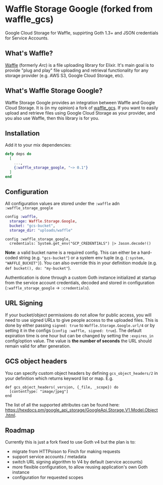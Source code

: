 # Waffle Storage Google (forked from waffle_gcs)

Google Cloud Storage for Waffle, suppirting Goth 1.3+ and JSON credentials
for Service Accounts.

## What's Waffle?

[Waffle](https://github.com/elixir-waffle/waffle) (formerly _Arc_) is a file
uploading library for Elixir. It's main goal is to provide "plug and play" file
uploading and retrieval functionality for any storage provider (e.g. AWS S3,
Google Cloud Storage, etc).

## What's Waffle Storage Google?

Waffle Storage Google provides an integration between Waffle and Google Cloud Storage. It
is (in my opinion) a fork of
[waffle_gcs](https://github.com/tyler-eon/waffle_gcs
). If you want to easily upload and
retrieve files using Google Cloud Storage as your provider, and you also use
Waffle, then this library is for you.

## Installation

Add it to your mix dependencies:

```elixir
defp deps do
  [
    ...,
    {:waffle_storage_google, "~> 0.1"}
  ]
end
```

## Configuration

All configuration values are stored under the `:waffle` adn `:waffle_storage_google`

```elixir
config :waffle,
  storage: Waffle.Storage.Google,
  bucket: "gcs-bucket",
  storage_dir: "uploads/waffle"
```

```
config :waffle_storage_google,
  credentials: System.get_env("GCP_CREDENTIALS") |> Jason.decode!()
```

**Note**: a valid bucket name is a required config. This can either be a
hard-coded string (e.g. `"gcs-bucket"`) or a system env tuple (e.g.
`{:system, "WAFFLE_BUCKET"}`). You can also override this in your definition
module (e.g. `def bucket(), do: "my-bucket"`).

Authentication is done through a custom Goth instance initialized at startup
from the service account credentials, decoded and stored in configuration
(`:waffle_storage_google` -> `:credentials`).

## URL Signing

If your bucket/object permissions do not allow for public access, you will need
to use signed URLs to give people access to the uploaded files. This is done by
either passing `signed: true` to `Waffle.Storage.Google.url/4` or by setting it in the
configs (`config :waffle, signed: true`). The default expiration time is one
hour but can be changed by setting the `:expires_in` config/option value. The
value is **the number of seconds** the URL should remain valid for after
generation.

## GCS object headers

You can specify custom object headers by defining `gcs_object_headers/2` in your definition which returns keyword list or map. E.g.

```
def gcs_object_headers(_version, {_file, _scope}) do
  [contentType: "image/jpeg"]
end
```

The list of all the supported attributes can be found here: https://hexdocs.pm/google_api_storage/GoogleApi.Storage.V1.Model.Object.html.

## Roadmap

Currently this is just a fork fixed to use Goth v4 but the plan is to:

- migrate from HTTPoison to Finch for making requests
- support service accounts / metadata
- switch URL signing algorithm to V4 by default (service accounts)
- more flexible configuration, to allow reusing application's own Goth instance
- configuration for requested scopes


